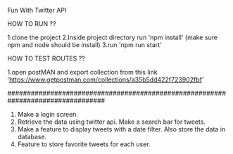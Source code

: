 Fun With Twitter API

HOW TO RUN ??

1.clone the project
2.Inside project directory run 'npm install' (make sure npm and node should be install)
3.run 'npm run start'

HOW TO TEST ROUTES ??

1.open postMAN and export collection from this link 'https://www.getpostman.com/collections/a35b5dd422f723902fbf'

#################################################################################
1. Make a login screen.
2. Retrieve the data using twitter api. Make a search bar for tweets.
3. Make a feature to display tweets with a date filter. Also store the data in database.
4. Feature to store favorite tweets for each user. 
